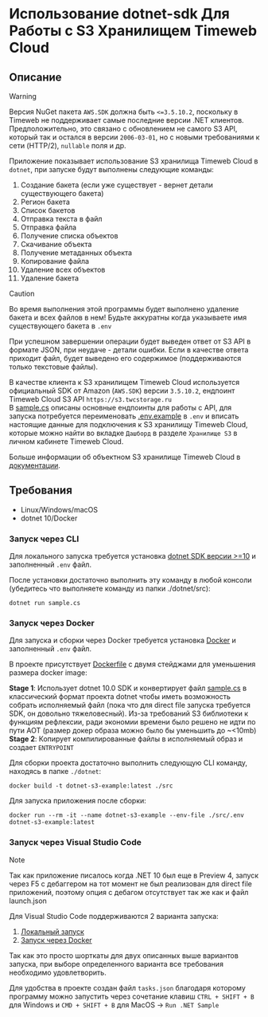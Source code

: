 # Использование dotnet-sdk Для Работы с S3 Хранилищем Timeweb Cloud
## Описание
> [!WARNING]
> Версия NuGet пакета `AWS.SDK` должна быть `<=3.5.10.2`, поскольку в Timeweb не поддерживает самые последние версии .NET клиентов. Предположительно, это связано с обновлением не самого S3 API, который так и остался в версии `2006-03-01`, но с новыми требованиями к сети (HTTP/2), `nullable` поля и др. 

Приложение показывает использование S3 хранилища Timeweb Cloud в `dotnet`, при запуске будут выполнены следующие команды:
1. Создание бакета (если уже существует - вернет детали существующего бакета)
1. Регион бакета
1. Список бакетов
1. Отправка текста в файл
1. Отправка файла
1. Получение списка объектов
1. Скачивание объекта
1. Получение метаданных объекта
1. Копирование файла
1. Удаление всех объектов
1. Удаление бакета

> [!CAUTION]
> Во время выполнения этой программы будет выполнено удаление бакета и всех файлов в нем! Будьте аккуратны когда указываете имя существующего бакета в `.env`

При успешном завершении операции будет выведен ответ от S3 API в формате JSON, при неудаче - детали ошибки. Если в качестве ответа приходит файл, будет выведено его содержимое (поддерживаются только текстовые файлы).

В качестве клиента к S3 хранилищем Timeweb Cloud используется официальный SDK от Amazon (`AWS.SDK`) версии `3.5.10.2`, ендпоинт Timeweb Cloud S3 API  `https://s3.twcstorage.ru`  
В [sample.cs](./src/sample.cs) описаны основные ендпоинты для работы с API, для запуска потребуется переименовать [.env.example](./src/.env.example) в `.env` и вписать настоящие данные для подключения к S3 хранилищу Timeweb Cloud, которые можно найти во вкладке `Дашборд` в разделе `Хранилище S3` в личном кабинете Timeweb Cloud.

Больше информации об объектном S3 хранилище Timeweb Cloud в [документации](https://timeweb.cloud/docs/s3-storage).

## Требования
- Linux/Windows/macOS
- dotnet 10/Docker
### Запуск через CLI
Для локального запуска требуется установка [dotnet SDK версии >=10](https://dotnet.microsoft.com/en-us/download/dotnet/10.0) и заполненный `.env` файл.

После установки достаточно выполнить эту команду в любой консоли (убедитесь что выполняете команду из папки ./dotnet/src):
```console
dotnet run sample.cs
```

### Запуск через Docker
Для запуска и сборки через Docker требуется установка [Docker](https://www.docker.com/) и заполненный `.env` файл.

В проекте присутствует [Dockerfile](./Dockerfile) с двумя стейджами для уменьшения размера docker image:  

**Stage 1**: Использует dotnet 10.0 SDK и конвертирует файл [sample.cs](./src/sample.cs) в классический формат проекта dotnet чтобы иметь возможность собрать исполняемый файл (пока что для direct file запуска требуется SDK, он довольно тяжеловесный). Из-за требований S3 библиотеки к функциям рефлексии, ради экономии времени было решено не идти по пути AOT (размер докер образа можно было бы уменьшить до ~<10mb)  
**Stage 2**: Копирует компилированные файлы в исполняемый образ и создает `ENTRYPOINT`

Для сборки проекта достаточно выполнить следующую CLI команду, находясь в папке `./dotnet`:
```console
docker build -t dotnet-s3-example:latest ./src
```

Для запуска приложения после сборки:
```console
docker run --rm -it --name dotnet-s3-example --env-file ./src/.env dotnet-s3-example:latest
```

### Запуск через Visual Studio Code
> [!NOTE]
> Так как приложение писалось когда .NET 10 был еще в Preview 4, запуск через F5 с дебаггером на тот момент не был реализован для direct file приложений, поэтому опция с дебагом отсутствует так же как и файл launch.json

Для Visual Studio Code поддерживаются 2 варианта запуска:
1. [Локальный запуск](#запуск-через-cli)
2. [Запуск через Docker](#запуск-через-docker)

Так как это просто шорткаты для двух описанных выше вариантов запуска, при выборе определенного варианта все требования необходимо удовлетворить.

Для удобства в проекте создан файл `tasks.json` благодаря которому программу можно запустить через сочетание клавиш `CTRL + SHIFT + B` для Windows и `CMD + SHIFT + B` для MacOS -> `Run .NET Sample`
